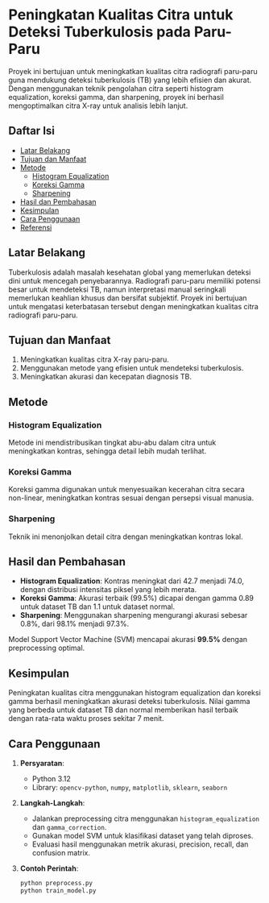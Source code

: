 # Peningkatan Kualitas Citra untuk Deteksi Tuberkulosis pada Paru-Paru

Proyek ini bertujuan untuk meningkatkan kualitas citra radiografi paru-paru guna mendukung deteksi tuberkulosis (TB) yang lebih efisien dan akurat. Dengan menggunakan teknik pengolahan citra seperti histogram equalization, koreksi gamma, dan sharpening, proyek ini berhasil mengoptimalkan citra X-ray untuk analisis lebih lanjut.

## Daftar Isi
- [Latar Belakang](#latar-belakang)
- [Tujuan dan Manfaat](#tujuan-dan-manfaat)
- [Metode](#metode)
  - [Histogram Equalization](#histogram-equalization)
  - [Koreksi Gamma](#koreksi-gamma)
  - [Sharpening](#sharpening)
- [Hasil dan Pembahasan](#hasil-dan-pembahasan)
- [Kesimpulan](#kesimpulan)
- [Cara Penggunaan](#cara-penggunaan)
- [Referensi](#referensi)

## Latar Belakang
Tuberkulosis adalah masalah kesehatan global yang memerlukan deteksi dini untuk mencegah penyebarannya. Radiografi paru-paru memiliki potensi besar untuk mendeteksi TB, namun interpretasi manual seringkali memerlukan keahlian khusus dan bersifat subjektif. Proyek ini bertujuan untuk mengatasi keterbatasan tersebut dengan meningkatkan kualitas citra radiografi paru-paru.

## Tujuan dan Manfaat
1. Meningkatkan kualitas citra X-ray paru-paru.
2. Menggunakan metode yang efisien untuk mendeteksi tuberkulosis.
3. Meningkatkan akurasi dan kecepatan diagnosis TB.

## Metode
### Histogram Equalization
Metode ini mendistribusikan tingkat abu-abu dalam citra untuk meningkatkan kontras, sehingga detail lebih mudah terlihat.

### Koreksi Gamma
Koreksi gamma digunakan untuk menyesuaikan kecerahan citra secara non-linear, meningkatkan kontras sesuai dengan persepsi visual manusia.

### Sharpening
Teknik ini menonjolkan detail citra dengan meningkatkan kontras lokal.

## Hasil dan Pembahasan
- **Histogram Equalization**: Kontras meningkat dari 42.7 menjadi 74.0, dengan distribusi intensitas piksel yang lebih merata.
- **Koreksi Gamma**: Akurasi terbaik (99.5%) dicapai dengan gamma 0.89 untuk dataset TB dan 1.1 untuk dataset normal.
- **Sharpening**: Menggunakan sharpening mengurangi akurasi sebesar 0.8%, dari 98.1% menjadi 97.3%.

Model Support Vector Machine (SVM) mencapai akurasi **99.5%** dengan preprocessing optimal.

## Kesimpulan
Peningkatan kualitas citra menggunakan histogram equalization dan koreksi gamma berhasil meningkatkan akurasi deteksi tuberkulosis. Nilai gamma yang berbeda untuk dataset TB dan normal memberikan hasil terbaik dengan rata-rata waktu proses sekitar 7 menit.

## Cara Penggunaan
1. **Persyaratan**:
   - Python 3.12
   - Library: `opencv-python`, `numpy`, `matplotlib`, `sklearn`, `seaborn`

2. **Langkah-Langkah**:
   - Jalankan preprocessing citra menggunakan `histogram_equalization` dan `gamma_correction`.
   - Gunakan model SVM untuk klasifikasi dataset yang telah diproses.
   - Evaluasi hasil menggunakan metrik akurasi, precision, recall, dan confusion matrix.

3. **Contoh Perintah**:
   ```python
   python preprocess.py
   python train_model.py
